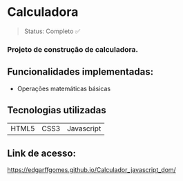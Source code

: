 # Calculadora


> Status: Completo ✅
> 
### Projeto de construção de calculadora.

## Funcionalidades implementadas:
+ Operações matemáticas básicas 

## Tecnologias utilizadas

<table>
  <tr>
    <td> HTML5 </td>
    <td> CSS3 </td>
    <td> Javascript </td
  </tr>
</table>

## Link de acesso:

https://edgarffgomes.github.io/Calculador_javascript_dom/
